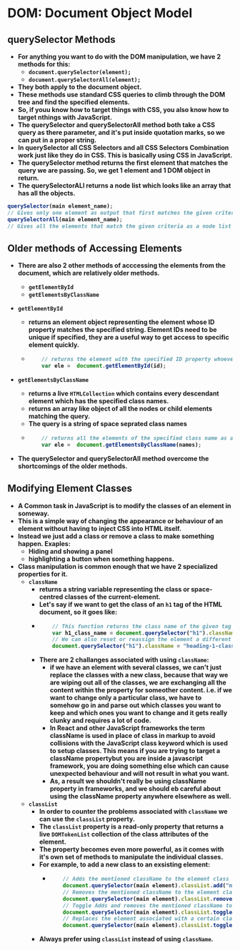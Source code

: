 # DOM: Document Object Model

<p align="justify">
<strong>

## querySelector Methods

- For anything you want to do with the DOM manipulation, we have 2 methods for this:
  - `document.querySelector(element);`
  - `document.querySelectorAll(element);`
- They both apply to the document object.
- These methods use standard CSS queries to climb through the DOM tree and find the specified elements.
- So, if youu know how to target things with CSS, you also know how to target nthings with JavaScript.
- The querySelector and querySelectorAll method both take a CSS query as there parameter, and it's put inside quotation marks, so we can put in a proper string.
- In querySelector all CSS Selectors and all CSS Selectors Combination work just like they do in CSS. This is basically using CSS in JavaScript.
- The querySelector method returns the first element that matches the query we are passing. So, we get 1 element and 1 DOM object in return.
- The querySelectorALl returns a node list which looks like an array that has all the objects.

```javascript
querySelector(main element_name);
// Gives only one element as output that first matches the given criteria.
querySelectorAll(main element_name);
// Gives all the elements that match the given criteria as a node list or as an array.
```

## Older methods of Accessing Elements

- There are also 2 other methods of acccessing the elements from the document, which are relatively older methods.
  - `getElementById`
  - `getElementsByClassName`

- `getElementById`
  - returns an element object representing the element whose ID property matches the specified string. Element IDs need to be unique if specified, they are a useful way to get access to specific element quickly.
  - ```javascript
        // returns the element with the specified ID property whoever is found first.
        var ele =  document.getElementById(id); 
    ```
  
- `getElementsByClassName`
  - returns a live `HTMLCollection` which contains every descendant element which has the specified class names.
  - returns an array like object of all the nodes or child elements matching the query.
  - The query is a string of space seprated class names 
  - ```javascript
        // returns all the elements of the specified class name as an array or node list
        var ele =  document.getElementsByClassName(names); 
    ```
- The querySelector and querySelectorAll method overcome the shortcomings of the older methods.

## Modifying Element Classes
- A Common task in JavaScript is to modify the classes of an element in someway.
- This is a simple way of changing the appearance or behaviour of an element without having to inject CSS into HTML itself.
- Instead we just add a class or remove a class to make something happen. Exaples:
  - Hiding and showing a panel
  - highlighting a button when something happens.
- Class manipulation is common enough that we have 2 specialized properties for it.
  - `className`
    - returns a string variable representing the class or space-centred classes of the current-element.
    - Let's say if we want to get the class of an `h1` tag of the HTML document, so it goes like:
    - ```javascript
          // This function returns the class name of the given tag we are looking for.
          var h1_class_name = document.querySelector("h1").className;
          // We can also reset or reassign the element a different class name using this as follows:
          document.querySelector("h1").className = "heading-1-class";
      ```
    - There are 2 challanges associated with using `className`:
      - if we have an element with several classes, we can't just replace the classes with a new class, because that way we are wiping out all of the classes, we are exchanging all the content within the property for someother content. i.e. if we want to change only a particular class, we have to somehow go in and parse out which classes you want to keep and which ones you want to change and it gets really clunky and requires a lot of code.
      - In React and other JavaScript frameworks the term className is used in place of class in markup to avoid collisions with the JavaScript class keyword which is used to setup classes. This means if you are trying to target a className propertybut you are inside a javascript framework, you are doing something else which can cause unexpected behaviour and will not result in what you want.
      - As, a result we shouldn't really be using className property in frameworks, and we should eb careful about using the className property anywhere elsewhere as well.
  - `classList`
    - In order to counter the problems associated with `className` we can use the `classList` property.
    - The `classList` property is a read-only property that returns a live `DOMTokenList` collection of the class attributes of the element.
    - The property becomes even more powerful, as it comes with it's own set of methods to manipulate the individual classes.
    - For example, to add a new class to an exsisting element:
      - ```javascript
            // Adds the mentioned className to the element class attribute at end.
            document.querySelector(main element).classList.add("new-class-name");
            // Removes the mentioned className to the element class attribute
            document.querySelector(main element).classList.remove("new-class-name");
            // Toggle Adds and removes the mentioned className to the element class attribute, adds if it doesn't already exist and removes if it already exists.
            document.querySelector(main element).classList.toggle("new-class-name");
            // Replaces the element associated with a certain class with a different class.
            document.querySelector(main element).classList.toggle("old-class-name","new-class-name");
        ```
    - Always prefer using `classList` instead of using `className`.

</strong>
</p>